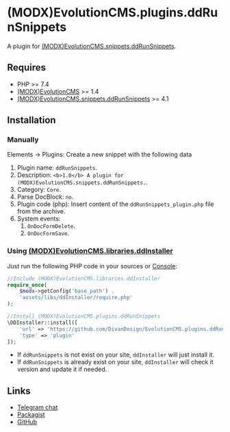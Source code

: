 # (MODX)EvolutionCMS.plugins.ddRunSnippets

A plugin for [(MODX)EvolutionCMS.snippets.ddRunSnippets](https://github.com/DivanDesign/EvolutionCMS.snippets.ddRunSnippets).


## Requires

* PHP >= 7.4
* [(MODX)EvolutionCMS](https://github.com/evolution-cms/evolution) >= 1.4
* [(MODX)EvolutionCMS.snippets.ddRunSnippets](https://github.com/DivanDesign/EvolutionCMS.snippets.ddRunSnippets) >= 4.1


## Installation


### Manually

Elements → Plugins: Create a new snippet with the following data

1. Plugin name: `ddRunSnippets`.
2. Description: `<b>1.0</b> A plugin for (MODX)EvolutionCMS.snippets.ddRunSnippets.`.
3. Category: `Core`.
4. Parse DocBlock: `no`.
5. Plugin code (php): Insert content of the `ddRunSnippets_plugin.php` file from the archive.
6. System events:
	1. `OnDocFormDelete`.
	2. `OnDocFormSave`.


### Using [(MODX)EvolutionCMS.libraries.ddInstaller](https://github.com/DivanDesign/EvolutionCMS.libraries.ddInstaller)

Just run the following PHP code in your sources or [Console](https://github.com/vanchelo/MODX-Evolution-Ajax-Console):

```php
//Include (MODX)EvolutionCMS.libraries.ddInstaller
require_once(
	$modx->getConfig('base_path') .
	'assets/libs/ddInstaller/require.php'
);

//Install (MODX)EvolutionCMS.plugins.ddRunSnippets
\DDInstaller::install([
	'url' => 'https://github.com/DivanDesign/EvolutionCMS.plugins.ddRunSnippets',
	'type' => 'plugin'
]);
```

* If `ddRunSnippets` is not exist on your site, `ddInstaller` will just install it.
* If `ddRunSnippets` is already exist on your site, `ddInstaller` will check it version and update it if needed.


## Links

* [Telegram chat](https://t.me/dd_code)
* [Packagist](https://packagist.org/packages/dd/evolutioncms-plugins-ddrunsnippets)
* [GitHub](https://github.com/DivanDesign/EvolutionCMS.plugins.ddRunSnippets)


<link rel="stylesheet" type="text/css" href="https://raw.githack.com/DivanDesign/CSS.ddMarkdown/master/style.min.css" />